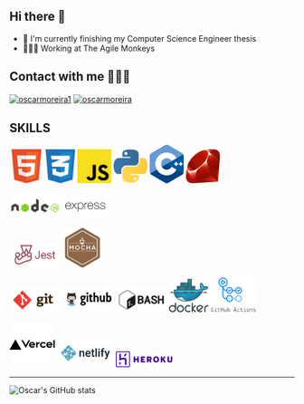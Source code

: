 ## Hi there 👋

- 📖  I'm currently finishing my Computer Science Engineer thesis
- 👨🏽‍💻 Working at The Agile Monkeys

## Contact with me 🙋🏽‍♂️
<p align="left">
<a href="https://twitter.com/oscarmoreira1" target="blank"><img align="center" src="https://raw.githubusercontent.com/rahuldkjain/github-profile-readme-generator/master/src/images/icons/Social/twitter.svg" alt="oscarmoreira1" height="30" width="40" /></a>
<a href="https://linkedin.com/in/oscarmoreira" target="blank"><img align="center" src="https://raw.githubusercontent.com/rahuldkjain/github-profile-readme-generator/master/src/images/icons/Social/linked-in-alt.svg" alt="oscarmoreira" height="30" width="40" /></a>
</p>

## SKILLS
<p align="left">
  <img alt="HTML5" width="60" src="assets/html.svg">
  <img alt="CSS3" width="52" src="assets/css-3.svg">
  <img alt="Javascript" width="60" src="assets/js.svg">
  <img alt="Python" width="60" src="assets/python.svg">
  <img alt="C++" width="60" src="assets/cpp.svg">
  <img alt="Ruby" width="60" src="assets/ruby.svg">
</p>

<p align="left">
  <img alt="Node" width="90" src="assets/node.svg">
  <img alt="expressjs" width="80" src="assets/expressjs.svg">
<!--   <img alt="nginx" width="80" src="assets/nginx.svg"> -->
</p>

<p align="left">
  <img alt="jest" width="90" src="assets/jest.svg">
  <img alt="mocha" width="70" src="assets/mocha.svg">
</p>

<p align="left">
  <img alt="git" width="90" src="assets/git.svg">
  <img alt="github" width="90" src="assets/github.svg">
  <img alt="bash" width="90" src="assets/bash.svg">
  <img alt="docker" width="70" src="assets/docker.svg">
  <img alt="bash" width="80" src="assets/githubactions.png">
</p>

<p align="left">
  <img alt="vercel" width="80" src="assets/vercel.svg">
  <img alt="netlify" width="100" src="assets/netlify.svg">
  <img alt="heroku" width="100" src="assets/heroku-1.svg">
  
  
</p>

---

![Oscar's GitHub stats](https://github-readme-stats.vercel.app/api?username=omorest)
